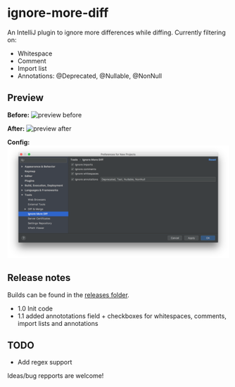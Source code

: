 # ignore-more-diff
An IntelliJ plugin to ignore more differences while diffing. Currently filtering on:
- Whitespace
- Comment
- Import list
- Annotations: @Deprecated, @Nullable, @NonNull

## Preview
**Before:**
![preview before](images/before.png?raw=true)

**After:**
![preview after](images/after.png?raw=true)

**Config:**
![preview config](images/config.png?raw=true)

## Release notes
Builds can be found in the [releases folder](releases/).
- 1.0 Init code
- 1.1 added annototations field + checkboxes for whitespaces, comments, import lists and annotations

## TODO
- Add regex support

Ideas/bug repports are welcome!